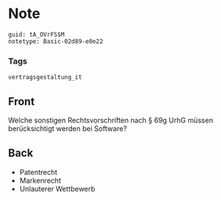 # Note
```
guid: tA_OVrFS$M
notetype: Basic-02d89-e0e22
```

### Tags
```
vertragsgestaltung_it
```

## Front
Welche sonstigen Rechtsvorschriften nach § 69g UrhG müssen berücksichtigt werden bei Software?

## Back
<ul><li>Patentrecht</li><li>Markenrecht</li><li>Unlauterer Wettbewerb</li></ul>
